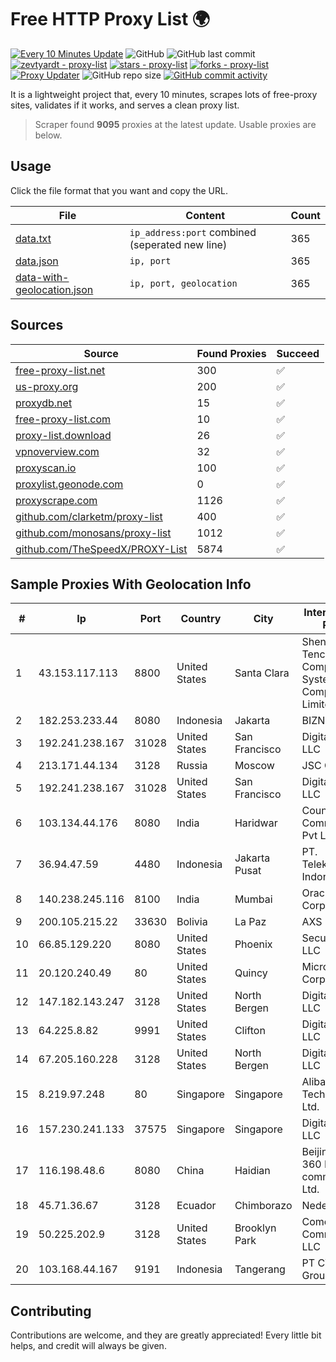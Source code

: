
# Free HTTP Proxy List 🌍

[![Every 10 Minutes Update](https://github.com/mertguvencli/http-proxy-list/actions/workflows/main.yml/badge.svg?branch=main)](https://github.com/mertguvencli/http-proxy-list/actions/workflows/main.yml)
![GitHub](https://img.shields.io/github/license/mertguvencli/http-proxy-list)
![GitHub last commit](https://img.shields.io/github/last-commit/mertguvencli/http-proxy-list)
[![zevtyardt - proxy-list](https://img.shields.io/static/v1?label=zevtyardt&message=proxy-list&color=blue&logo=github)](https://github.com/zevtyardt/proxy-list "Go to GitHub repo")
[![stars - proxy-list](https://img.shields.io/github/stars/zevtyardt/proxy-list?style=social)](https://github.com/zevtyardt/proxy-list)
[![forks - proxy-list](https://img.shields.io/github/forks/zevtyardt/proxy-list?style=social)](https://github.com/zevtyardt/proxy-list)
[![Proxy Updater](https://github.com/zevtyardt/proxy-list/workflows/Proxy%20Updater/badge.svg)](https://github.com/zevtyardt/proxy-list/actions?query=workflow:"Proxy+Updater")
![GitHub repo size](https://img.shields.io/github/repo-size/zevtyardt/proxy-list)
[![GitHub commit activity](https://img.shields.io/github/commit-activity/m/zevtyardt/proxy-list?logo=commits)](https://github.com/zevtyardt/proxy-list/commits/main)

It is a lightweight project that, every 10 minutes, scrapes lots of free-proxy sites, validates if it works, and serves a clean proxy list.

> Scraper found **9095** proxies at the latest update. Usable proxies are below.

## Usage

Click the file format that you want and copy the URL.

|File|Content|Count|
|----|-------|-----|
|[data.txt](https://raw.githubusercontent.com/mertguvencli/http-proxy-list/main/proxy-list/data.txt)|`ip_address:port` combined (seperated new line)|365|
|[data.json](https://raw.githubusercontent.com/mertguvencli/http-proxy-list/main/proxy-list/data.json)|`ip, port`|365|
|[data-with-geolocation.json](https://raw.githubusercontent.com/mertguvencli/http-proxy-list/main/proxy-list/data-with-geolocation.json)|`ip, port, geolocation`|365|

## Sources

|Source|Found Proxies|Succeed|
|------|-------------|-------|
|[free-proxy-list.net](https://free-proxy-list.net)|300|✅|
|[us-proxy.org](https://www.us-proxy.org)|200|✅|
|[proxydb.net](http://proxydb.net)|15|✅|
|[free-proxy-list.com](https://free-proxy-list.com/?page=&port=&type%5B%5D=http&type%5B%5D=https&up_time=0&search=Search)|10|✅|
|[proxy-list.download](https://www.proxy-list.download/HTTP)|26|✅|
|[vpnoverview.com](https://vpnoverview.com/privacy/anonymous-browsing/free-proxy-servers)|32|✅|
|[proxyscan.io](https://www.proxyscan.io)|100|✅|
|[proxylist.geonode.com](https://proxylist.geonode.com/api/proxy-list?limit=300&page=1&sort_by=lastChecked&sort_type=desc&protocols=http,https)|0|✅|
|[proxyscrape.com](https://api.proxyscrape.com/v2/?request=displayproxies&protocol=http&timeout=10000&country=all&ssl=all&anonymity=all)|1126|✅|
|[github.com/clarketm/proxy-list](https://raw.githubusercontent.com/clarketm/proxy-list/master/proxy-list-raw.txt)|400|✅|
|[github.com/monosans/proxy-list](https://raw.githubusercontent.com/monosans/proxy-list/main/proxies/http.txt)|1012|✅|
|[github.com/TheSpeedX/PROXY-List](https://raw.githubusercontent.com/TheSpeedX/PROXY-List/master/http.txt)|5874|✅|


## Sample Proxies With Geolocation Info

|#|Ip|Port|Country|City|Internet Service Provider|
|-|--|----|-------|----|-------------------------|
|1|43.153.117.113|8800|United States|Santa Clara|Shenzhen Tencent Computer Systems Company Limited|
|2|182.253.233.44|8080|Indonesia|Jakarta|BIZNET|
|3|192.241.238.167|31028|United States|San Francisco|DigitalOcean, LLC|
|4|213.171.44.134|3128|Russia|Moscow|JSC Comcor|
|5|192.241.238.167|31028|United States|San Francisco|DigitalOcean, LLC|
|6|103.134.44.176|8080|India|Haridwar|Countrylink Communiction Pvt Ltd|
|7|36.94.47.59|4480|Indonesia|Jakarta Pusat|PT. Telekomunikasi Indonesia|
|8|140.238.245.116|8100|India|Mumbai|Oracle Corporation|
|9|200.105.215.22|33630|Bolivia|La Paz|AXS Bolivia S. A.|
|10|66.85.129.220|8080|United States|Phoenix|Secured Servers LLC|
|11|20.120.240.49|80|United States|Quincy|Microsoft Corporation|
|12|147.182.143.247|3128|United States|North Bergen|DigitalOcean, LLC|
|13|64.225.8.82|9991|United States|Clifton|DigitalOcean, LLC|
|14|67.205.160.228|3128|United States|North Bergen|DigitalOcean, LLC|
|15|8.219.97.248|80|Singapore|Singapore|Alibaba (US) Technology Co., Ltd.|
|16|157.230.241.133|37575|Singapore|Singapore|DigitalOcean, LLC|
|17|116.198.48.6|8080|China|Haidian|Beijing Jingdong 360 Degree E-commerce Co., Ltd.|
|18|45.71.36.67|3128|Ecuador|Chimborazo|Nedetel S.A.|
|19|50.225.202.9|3128|United States|Brooklyn Park|Comcast Cable Communications, LLC|
|20|103.168.44.167|9191|Indonesia|Tangerang|PT CYB Media Group|



## Contributing

Contributions are welcome, and they are greatly appreciated! Every
little bit helps, and credit will always be given.

